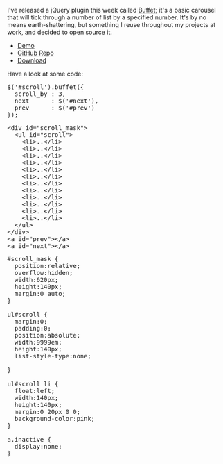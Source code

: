 I've released a jQuery plugin this week called [Buffet](http://keighl.github.com/buffet); it's a basic carousel that will tick through a number of list by a specified number. It's by no means earth-shattering, but something I reuse throughout my projects at work, and decided to open source it.

* [Demo](http://keighl.github.com/buffet)
* [GitHub Repo](https://github.com/keighl/buffet)
* [Download](https://github.com/keighl/buffet/zipball/master)

Have a look at some code:

<pre class="prettyprint lang-js">
$('#scroll').buffet({
  scroll_by : 3,
  next      : $('#next'),
  prev      : $('#prev')
});
</pre>

<pre class="prettyprint lang-html">
&lt;div id=&quot;scroll_mask&quot;&gt;
  &lt;ul id=&quot;scroll&quot;&gt;
    &lt;li&gt;..&lt;/li&gt;
    &lt;li&gt;..&lt;/li&gt;
    &lt;li&gt;..&lt;/li&gt;
    &lt;li&gt;..&lt;/li&gt;
    &lt;li&gt;..&lt;/li&gt;
    &lt;li&gt;..&lt;/li&gt;
    &lt;li&gt;..&lt;/li&gt;
    &lt;li&gt;..&lt;/li&gt;
    &lt;li&gt;..&lt;/li&gt;
    &lt;li&gt;..&lt;/li&gt;
    &lt;li&gt;..&lt;/li&gt;
    &lt;li&gt;..&lt;/li&gt;
  &lt;/ul&gt;
&lt;/div&gt;
&lt;a id=&quot;prev&quot;&gt;&lt;/a&gt;
&lt;a id=&quot;next&quot;&gt;&lt;/a&gt;
</pre>

<pre class="prettyprint lang-css">
#scroll_mask {
  position:relative;
  overflow:hidden;
  width:620px;
  height:140px;
  margin:0 auto;
}

ul#scroll {
  margin:0;
  padding:0;
  position:absolute;
  width:9999em;
  height:140px;
  list-style-type:none;

}

ul#scroll li {
  float:left;
  width:140px;
  height:140px;
  margin:0 20px 0 0;
  background-color:pink;
}

a.inactive {
  display:none;
}
</pre>

